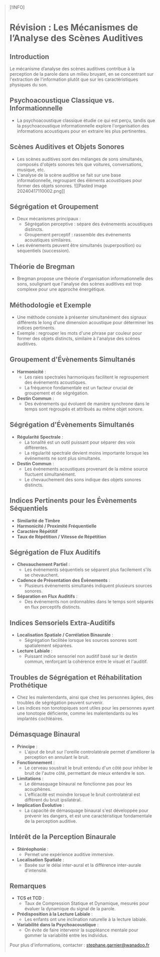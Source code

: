 >[!INFO]
> # Révision : Les Mécanismes de l’Analyse des Scènes Auditives
> 
> ## Introduction
> 
> Le mécanisme d’analyse des scènes auditives contribue à la perception de la parole dans un milieu bruyant, en se concentrant sur l'extraction de l'information plutôt que sur les caractéristiques physiques du son.
> 
> ## Psychoacoustique Classique vs. Informationnelle
> 
> - La psychoacoustique classique étudie ce qui est perçu, tandis que la psychoacoustique informationnelle explore l'organisation des informations acoustiques pour en extraire les plus pertinentes.
> 
> ## Scènes Auditives et Objets Sonores
> 
> - Les scènes auditives sont des mélanges de sons simultanés, composés d'objets sonores tels que voitures, conversations, musique, etc.
> - L'analyse de la scène auditive se fait sur une base informationnelle, regroupant des éléments acoustiques pour former des objets sonores.
> ![[Pasted image 20240417110002.png]]
> ## Ségrégation et Groupement
> 
> - Deux mécanismes principaux :
>   - Ségrégation perceptive : sépare des événements acoustiques distincts.
>   - Groupement perceptif : rassemble des événements acoustiques similaires.
> - Les événements peuvent être simultanés (superposition) ou séquentiels (succession).
> 
> ## Théorie de Bregman
> 
> - Bregman propose une théorie d'organisation informationnelle des sons, soulignant que l'analyse des scènes auditives est trop complexe pour une approche énergétique.
> 
> ## Méthodologie et Exemple
> 
> - Une méthode consiste à présenter simultanément des signaux différents le long d'une dimension acoustique pour déterminer les indices pertinents.
> - Exemple : regrouper les mots d'une phrase par couleur pour former des objets distincts, similaire à l'analyse des scènes auditives.
> 
> ## Groupement d'Évènements Simultanés
> 
> - **Harmonicité** :
>   - Les raies spectrales harmoniques facilitent le regroupement des événements acoustiques.
>   - La fréquence fondamentale est un facteur crucial de groupement et de ségrégation.
> - **Destin Commun** :
>   - Des événements qui évoluent de manière synchrone dans le temps sont regroupés et attribués au même objet sonore.
> 
> ## Ségrégation d'Évènements Simultanés
> 
> - **Régularité Spectrale** :
>   - La tonalité est un outil puissant pour séparer des voix différentes.
>   - La régularité spectrale devient moins importante lorsque les événements ne sont plus simultanés.
> - **Destin Commun** :
>   - Les événements acoustiques provenant de la même source fluctuent simultanément.
>   - Le chevauchement des sons indique des objets sonores distincts.
> 
> ## Indices Pertinents pour les Évènements Séquentiels
> 
> - **Similarité de Timbre**
> - **Harmonicité / Proximité Fréquentielle**
> - **Caractère Répétitif**
> - **Taux de Répétition / Vitesse de Répétition**
> 
> ## Ségrégation de Flux Auditifs
> 
> - **Chevauchement Partiel** :
>   - Les événements séquentiels se séparent plus facilement s'ils se chevauchent.
> - **Cadence de Présentation des Évènements** :
>   - Plusieurs événements simultanés indiquent plusieurs sources sonores.
> - **Séparation en Flux Auditifs** :
>   - Des événements non ordonnables dans le temps sont séparés en flux perceptifs distincts.
> 
> ## Indices Sensoriels Extra-Auditifs
> 
> - **Localisation Spatiale / Corrélation Binaurale** :
>   - Ségrégation facilitée lorsque les sources sonores sont spatialement séparées.
> - **Lecture Labiale** :
>   - Puissant indice sensoriel non auditif basé sur le destin commun, renforçant la cohérence entre le visuel et l'auditif.
> 
> ## Troubles de Ségrégation et Réhabilitation Prothétique
> 
> - Chez les malentendants, ainsi que chez les personnes âgées, des troubles de ségrégation peuvent survenir.
> - Les indices non tonotopiques sont utiles pour les personnes ayant une tonotopie déficiente, comme les malentendants ou les implantés cochléaires.
> 
> ## Démasquage Binaural
> 
> - **Principe** :
>   - L'ajout de bruit sur l'oreille controlatérale permet d'améliorer la perception en annulant le bruit.
> - **Fonctionnement** :
>   - Le cerveau soustrait le bruit entendu d'un côté pour inhiber le bruit de l'autre côté, permettant de mieux entendre le son.
> - **Limitations** :
>   - Le démasquage binaural ne fonctionne pas pour les acouphènes.
>   - L'efficacité est moindre lorsque le bruit controlatéral est différent du bruit ipsilatéral.
> - **Implication Évolutive** :
>   - La capacité de démasquage binaural s'est développée pour prévenir les dangers, et est une caractéristique fondamentale de la perception auditive.
> 
> ## Intérêt de la Perception Binaurale
> 
> - **Stéréophonie** :
>   - Permet une expérience auditive immersive.
> - **Localisation Spatiale** :
>   - Basée sur le délai inter-aural et la différence inter-aurale d'intensité.
> 
> ## Remarques
> 
> - **TCS et TCD** :
>   - Taux de Compression Statique et Dynamique, mesurés pour évaluer la dynamique du signal de la parole.
> - **Prédisposition à la Lecture Labiale** :
>   - Les enfants ont une inclination naturelle à la lecture labiale.
> - **Variabilité dans la Psychoacoustique** :
>   - On évite de faire intervenir la suppléance mentale pour gommer la variabilité entre les individus.
> 
> Pour plus d'informations, contacter : stephane.garnier@wanadoo.fr
> ```

